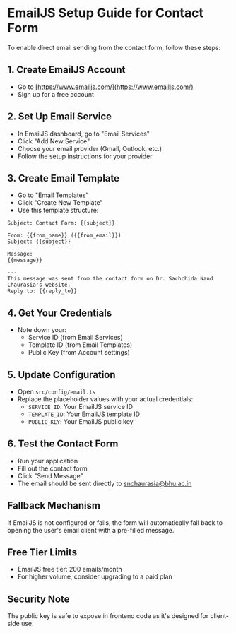 # EmailJS Setup Guide for Contact Form

To enable direct email sending from the contact form, follow these steps:

## 1. Create EmailJS Account
- Go to [https://www.emailjs.com/](https://www.emailjs.com/)
- Sign up for a free account

## 2. Set Up Email Service
- In EmailJS dashboard, go to "Email Services"
- Click "Add New Service"
- Choose your email provider (Gmail, Outlook, etc.)
- Follow the setup instructions for your provider

## 3. Create Email Template
- Go to "Email Templates"
- Click "Create New Template"
- Use this template structure:

```
Subject: Contact Form: {{subject}}

From: {{from_name}} ({{from_email}})
Subject: {{subject}}

Message:
{{message}}

---
This message was sent from the contact form on Dr. Sachchida Nand Chaurasia's website.
Reply to: {{reply_to}}
```

## 4. Get Your Credentials
- Note down your:
  - Service ID (from Email Services)
  - Template ID (from Email Templates) 
  - Public Key (from Account settings)

## 5. Update Configuration
- Open `src/config/email.ts`
- Replace the placeholder values with your actual credentials:
  - `SERVICE_ID`: Your EmailJS service ID
  - `TEMPLATE_ID`: Your EmailJS template ID
  - `PUBLIC_KEY`: Your EmailJS public key

## 6. Test the Contact Form
- Run your application
- Fill out the contact form
- Click "Send Message"
- The email should be sent directly to snchaurasia@bhu.ac.in

## Fallback Mechanism
If EmailJS is not configured or fails, the form will automatically fall back to opening the user's email client with a pre-filled message.

## Free Tier Limits
- EmailJS free tier: 200 emails/month
- For higher volume, consider upgrading to a paid plan

## Security Note
The public key is safe to expose in frontend code as it's designed for client-side use.
